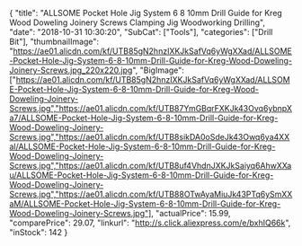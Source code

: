 {
	"title": "ALLSOME Pocket Hole Jig System 6 8 10mm Drill Guide for Kreg Wood Doweling Joinery Screws Clamping Jig Woodworking Drilling",
	"date": "2018-10-31 10:30:20",
	"SubCat": ["Tools"],
	"categories": ["Drill Bit"],
	"thumbnailImage": "https://ae01.alicdn.com/kf/UTB85gN2hnzIXKJkSafVq6yWgXXad/ALLSOME-Pocket-Hole-Jig-System-6-8-10mm-Drill-Guide-for-Kreg-Wood-Doweling-Joinery-Screws.jpg_220x220.jpg",
	"BigImage": ["https://ae01.alicdn.com/kf/UTB85gN2hnzIXKJkSafVq6yWgXXad/ALLSOME-Pocket-Hole-Jig-System-6-8-10mm-Drill-Guide-for-Kreg-Wood-Doweling-Joinery-Screws.jpg","https://ae01.alicdn.com/kf/UTB87YmGBqrFXKJk43Ovq6ybnpXa7/ALLSOME-Pocket-Hole-Jig-System-6-8-10mm-Drill-Guide-for-Kreg-Wood-Doweling-Joinery-Screws.jpg","https://ae01.alicdn.com/kf/UTB8sikDA0oSdeJk43Owq6ya4XXal/ALLSOME-Pocket-Hole-Jig-System-6-8-10mm-Drill-Guide-for-Kreg-Wood-Doweling-Joinery-Screws.jpg","https://ae01.alicdn.com/kf/UTB8uf4VhdnJXKJkSaiyq6AhwXXau/ALLSOME-Pocket-Hole-Jig-System-6-8-10mm-Drill-Guide-for-Kreg-Wood-Doweling-Joinery-Screws.jpg","https://ae01.alicdn.com/kf/UTB88OTwAyaMiuJk43PTq6ySmXXaM/ALLSOME-Pocket-Hole-Jig-System-6-8-10mm-Drill-Guide-for-Kreg-Wood-Doweling-Joinery-Screws.jpg"],
	"actualPrice": 15.99,
	"comparePrice": 29.07,
	"linkurl": "http://s.click.aliexpress.com/e/bxhIQ66k",
	"inStock": 142
}
